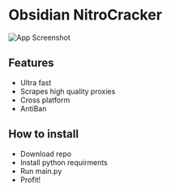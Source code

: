 
# Obsidian NitroCracker 
![App Screenshot](https://media.discordapp.net/attachments/771500107438489611/929807664341475328/unknown.png?width=1155&height=655)



## Features

- Ultra fast
- Scrapes high quality proxies
- Cross platform
- AntiBan



## How to install
- Download repo
- Install python requirments 
- Run main.py
- Profit! 
